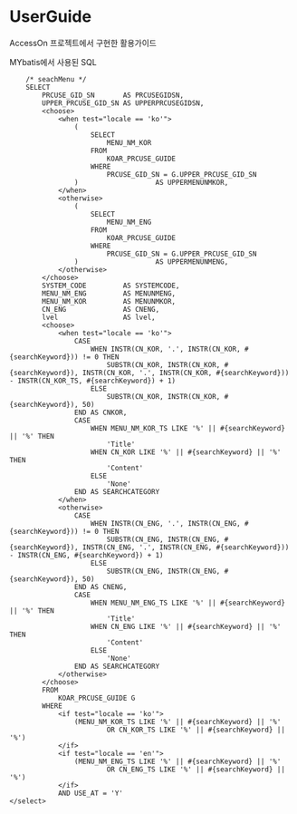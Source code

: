 # UserGuide
AccessOn 프로젝트에서 구현한 활용가이드

MYbatis에서 사용된 SQL

	    /* seachMenu */
	    SELECT
	        PRCUSE_GID_SN       AS PRCUSEGIDSN,
	        UPPER_PRCUSE_GID_SN AS UPPERPRCUSEGIDSN,
	        <choose>
				<when test="locale == 'ko'">
			        (
			            SELECT
			                MENU_NM_KOR
			            FROM
			                KOAR_PRCUSE_GUIDE
			            WHERE
			                PRCUSE_GID_SN = G.UPPER_PRCUSE_GID_SN
			        )                   AS UPPERMENUNMKOR,			
	            </when>
	            <otherwise>
			        (
			            SELECT
			                MENU_NM_ENG
			            FROM
			                KOAR_PRCUSE_GUIDE
			            WHERE
			                PRCUSE_GID_SN = G.UPPER_PRCUSE_GID_SN
			        )                   AS UPPERMENUNMENG,
	            </otherwise>
	        </choose>
	        SYSTEM_CODE         AS SYSTEMCODE,
	        MENU_NM_ENG         AS MENUNMENG,
	        MENU_NM_KOR         AS MENUNMKOR,
	        CN_ENG              AS CNENG,
	        lvel                AS lvel,
	        <choose>
	            <when test="locale == 'ko'">
	                CASE
	                    WHEN INSTR(CN_KOR, '.', INSTR(CN_KOR, #{searchKeyword})) != 0 THEN
	                        SUBSTR(CN_KOR, INSTR(CN_KOR, #{searchKeyword}), INSTR(CN_KOR, '.', INSTR(CN_KOR, #{searchKeyword})) - INSTR(CN_KOR_TS, #{searchKeyword}) + 1)
	                    ELSE
	                        SUBSTR(CN_KOR, INSTR(CN_KOR, #{searchKeyword}), 50)
	                END AS CNKOR,
	                CASE
	                    WHEN MENU_NM_KOR_TS LIKE '%' || #{searchKeyword} || '%' THEN
	                        'Title'
	                    WHEN CN_KOR LIKE '%' || #{searchKeyword} || '%' THEN
	                        'Content'
	                    ELSE
	                        'None'
	                END AS SEARCHCATEGORY
	            </when>
	            <otherwise>
	                CASE
	                    WHEN INSTR(CN_ENG, '.', INSTR(CN_ENG, #{searchKeyword})) != 0 THEN
	                        SUBSTR(CN_ENG, INSTR(CN_ENG, #{searchKeyword}), INSTR(CN_ENG, '.', INSTR(CN_ENG, #{searchKeyword})) - INSTR(CN_ENG, #{searchKeyword}) + 1)
	                    ELSE
	                        SUBSTR(CN_ENG, INSTR(CN_ENG, #{searchKeyword}), 50)
	                END AS CNENG,
	                CASE
	                    WHEN MENU_NM_ENG_TS LIKE '%' || #{searchKeyword} || '%' THEN
	                        'Title'
	                    WHEN CN_ENG LIKE '%' || #{searchKeyword} || '%' THEN
	                        'Content'
	                    ELSE
	                        'None'
	                END AS SEARCHCATEGORY
	            </otherwise>
	        </choose>
	        FROM
	            KOAR_PRCUSE_GUIDE G
	        WHERE
	        	<if test="locale == 'ko'">
		        	(MENU_NM_KOR_TS LIKE '%' || #{searchKeyword} || '%'
			    			OR CN_KOR_TS LIKE '%' || #{searchKeyword} || '%')
	        	</if>
	        	<if test="locale == 'en'">
		        	(MENU_NM_ENG_TS LIKE '%' || #{searchKeyword} || '%'
			    			OR CN_ENG_TS LIKE '%' || #{searchKeyword} || '%')
	        	</if>
	            AND USE_AT = 'Y'
	</select>
